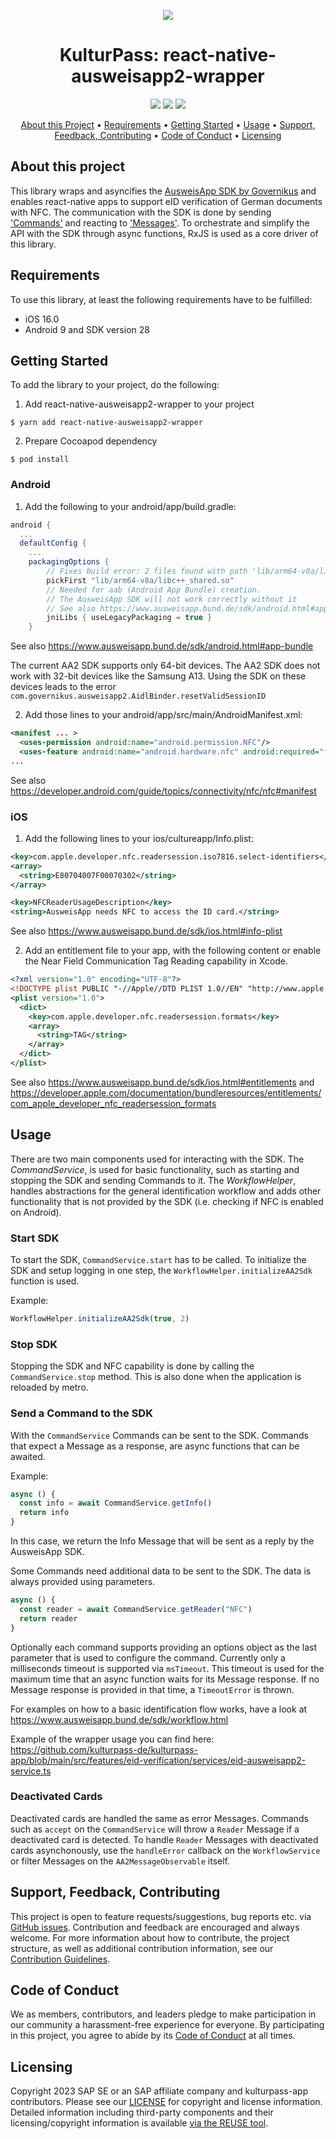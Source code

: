 <p align="center">
    <img src="https://github.com/kulturpass-de/.github/blob/main/images/kulturpass-de-logo.jpg?raw=true">
<p>
<h1 align="center">
KulturPass: react-native-ausweisapp2-wrapper
</h1>
<p align="center">
<a href="https://github.com/kulturpass-de/react-native-ausweisapp2-wrapper/issues" title="Issues"><img src="https://img.shields.io/github/issues/kulturpass-de/react-native-ausweisapp2-wrapper?style=flat"></a>
<a href="https://github.com/kulturpass-de/react-native-ausweisapp2-wrapper/blob/HEAD/LICENSE" title="LICENSE"><img src="https://img.shields.io/badge/License-Apache%202.0-green.svg?style=flat"></a>
<a href="https://api.reuse.software/info/github.com/kulturpass-de/react-native-ausweisapp2-wrapper" title="REUSE status"><img src="https://api.reuse.software/badge/github.com/kulturpass-de/react-native-ausweisapp2-wrapper"></a>
</p>

<p align="center">
  <a href="#about-this-project">About this Project</a> •
  <a href="#requirements">Requirements</a> •
  <a href="#getting-started">Getting Started</a> •
  <a href="#usage">Usage</a> •
  <a href="#support-feedback-contributing">Support, Feedback, Contributing</a> •
  <a href="#code-of-conduct">Code of Conduct</a> •
  <a href="#licensing">Licensing</a>
</p>

## About this project

This library wraps and asyncifies the [AusweisApp SDK by Governikus](https://github.com/Governikus/AusweisApp2) and enables react-native apps to support eID verification of German documents with NFC. The communication with the SDK is done by sending ['Commands'](https://www.ausweisapp.bund.de/sdk/commands.html) and reacting to ['Messages'](https://www.ausweisapp.bund.de/sdk/messages.html). To orchestrate and simplify the API with the SDK through async functions, RxJS is used as a core driver of this library.

## Requirements

To use this library, at least the following requirements have to be fulfilled:

- iOS 16.0
- Android 9 and SDK version 28

## Getting Started

To add the library to your project, do the following:

1. Add react-native-ausweisapp2-wrapper to your project
```
$ yarn add react-native-ausweisapp2-wrapper
```
2. Prepare Cocoapod dependency
```
$ pod install
```

### Android

1. Add the following to your android/app/build.gradle:
```groovy
android {
  ...
  defaultConfig {
    ...
    packagingOptions {
        // Fixes build error: 2 files found with path 'lib/arm64-v8a/libc++_shared.so'
        pickFirst "lib/arm64-v8a/libc++_shared.so"
        // Needed for aab (Android App Bundle) creation.
        // The AusweisApp SDK will not work correctly without it
        // See also https://www.ausweisapp.bund.de/sdk/android.html#app-bundle
        jniLibs { useLegacyPackaging = true }
    }
```
See also https://www.ausweisapp.bund.de/sdk/android.html#app-bundle

The current AA2 SDK supports only 64-bit devices. The AA2 SDK does not work with 32-bit devices like the Samsung A13. Using the SDK on these devices leads to the error `com.governikus.ausweisapp2.AidlBinder.resetValidSessionID`

2. Add those lines to your android/app/src/main/AndroidManifest.xml:

```xml
<manifest ... >
  <uses-permission android:name="android.permission.NFC"/>
  <uses-feature android:name="android.hardware.nfc" android:required="false" />
...
```
See also https://developer.android.com/guide/topics/connectivity/nfc/nfc#manifest

### iOS
1. Add the following lines to your ios/cultureapp/Info.plist:
```xml
<key>com.apple.developer.nfc.readersession.iso7816.select-identifiers</key>
<array>
  <string>E80704007F00070302</string>
</array>

<key>NFCReaderUsageDescription</key>
<string>AusweisApp needs NFC to access the ID card.</string>
```
See also https://www.ausweisapp.bund.de/sdk/ios.html#info-plist

2. Add an entitlement file to your app, with the following content or enable the Near Field Communication Tag Reading capability in Xcode.
```xml
<?xml version="1.0" encoding="UTF-8"?>
<!DOCTYPE plist PUBLIC "-//Apple//DTD PLIST 1.0//EN" "http://www.apple.com/DTDs/PropertyList-1.0.dtd">
<plist version="1.0">
  <dict>
    <key>com.apple.developer.nfc.readersession.formats</key>
    <array>
      <string>TAG</string>
    </array>
  </dict>
</plist>
```
See also https://www.ausweisapp.bund.de/sdk/ios.html#entitlements and https://developer.apple.com/documentation/bundleresources/entitlements/com_apple_developer_nfc_readersession_formats

## Usage

There are two main components used for interacting with the SDK. The _CommandService_, is used for basic functionality, such as starting and stopping the SDK and sending Commands to it. The _WorkflowHelper_, handles abstractions for the general identification workflow and adds other functionality that is not provided by the SDK (i.e. checking if NFC is enabled on Android).

### Start SDK

To start the SDK, `CommandService.start` has to be called. To initialize the SDK and setup logging in one step, the `WorkflowHelper.initializeAA2Sdk` function is used.

Example:

```typescript
WorkflowHelper.initializeAA2Sdk(true, 2)
```

### Stop SDK
Stopping the SDK and NFC capability is done by calling the `CommandService.stop` method. This is also done when the application is reloaded by metro.

### Send a Command to the SDK

With the `CommandService` Commands can be sent to the SDK. Commands that expect a Message as a response, are async functions that can be awaited.

Example:

```typescript
async () {
  const info = await CommandService.getInfo()
  return info
}
```
In this case, we return the Info Message that will be sent as a reply by the AusweisApp SDK.

Some Commands need additional data to be sent to the SDK. The data is always provided using parameters.

```typescript
async () {
  const reader = await CommandService.getReader("NFC")
  return reader
}
```

Optionally each command supports providing an options object as the last parameter that is used to configure the command. Currently only a milliseconds timeout is supported via `msTimeout`. This timeout is used for the maximum time that an async function waits for its Message response. If no Message response is provided in that time, a `TimeoutError` is thrown.

For examples on how to a basic identification flow works, have a look at https://www.ausweisapp.bund.de/sdk/workflow.html

Example of the wrapper usage you can find here:
https://github.com/kulturpass-de/kulturpass-app/blob/main/src/features/eid-verification/services/eid-ausweisapp2-service.ts

### Deactivated Cards

Deactivated cards are handled the same as error Messages. Commands such as `accept` on the `CommandService` will throw a `Reader` Message if a deactivated card is detected. To handle `Reader` Messages with deactivated cards asynchonously, use the `handleError` callback on the `WorkflowService` or filter Messages on the `AA2MessageObservable` itself.

## Support, Feedback, Contributing

This project is open to feature requests/suggestions, bug reports etc. via [GitHub issues](https://github.com/kulturpass-de/react-native-ausweisapp2-wrapper/issues). Contribution and feedback are encouraged and always welcome. For more information about how to contribute, the project structure, as well as additional contribution information, see our [Contribution Guidelines](CONTRIBUTING.md).

## Code of Conduct

We as members, contributors, and leaders pledge to make participation in our community a harassment-free experience for everyone. By participating in this project, you agree to abide by its [Code of Conduct](CODE_OF_CONDUCT.md) at all times.

## Licensing

Copyright 2023 SAP SE or an SAP affiliate company and kulturpass-app contributors. Please see our [LICENSE](LICENSE) for copyright and license information. Detailed information including third-party components and their licensing/copyright information is available [via the REUSE tool](https://api.reuse.software/info/github.com/kulturpass-de/kulturpass-app).

